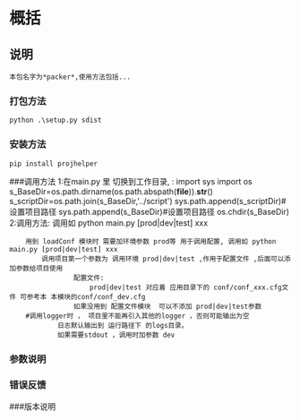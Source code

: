 # 概括

## 说明
    本包名字为*packer*,使用方法包括...

### 打包方法
    python .\setup.py sdist
### 安装方法
    pip install projhelper

###调用方法
    1:在main.py 里 切换到工作目录, :
        import sys
        import os
        s_BaseDir=os.path.dirname(os.path.abspath(__file__)).__str__()
        s_scriptDir=os.path.join(s_BaseDir,'../script')
        sys.path.append(s_scriptDir)#设置项目路径
        sys.path.append(s_BaseDir)#设置项目路径
        os.chdir(s_BaseDir)
    2:调用方法:
        调用如 python main.py [prod|dev|test] xxx  
        
        用到 loadConf 模块时 需要加环境参数 prod等 用于调用配置, 调用如 python main.py [prod|dev|test] xxx  
            调用项目第一个参数为 调用环境 prod|dev|test ,作用于配置文件 ,后面可以添加参数给项目使用
                    配置文件:
                        prod|dev|test 对应着 应用目录下的 conf/conf_xxx.cfg文件 可参考本 本模块的conf/conf_dev.cfg 
                    如果没用到 配置文件模块  可以不添加 prod|dev|test参数
        #调用logger时 ， 项目里不能再引入其他的logger ，否则可能输出为空
                日志默认输出到 运行路径下 的logs目录。 
                如果需要stdout ，调用时加参数 dev
    
### 参数说明

### 错误反馈

###版本说明